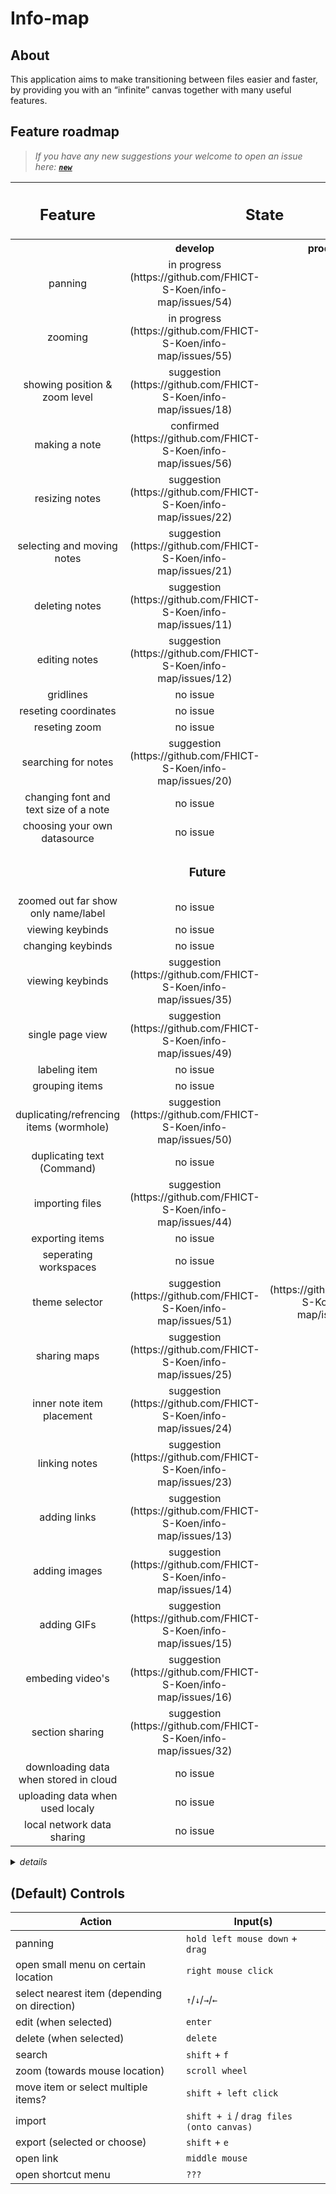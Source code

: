 # Info-map

## About

This application aims to make transitioning between files easier and faster, by providing you with an “infinite” canvas together with many useful features.

## Feature roadmap

> _If you have any new suggestions your welcome to open an issue here: **[`new`](https://github.com/FHICT-S-Koen/info-map/issues/new?assignees=&labels=suggestion&template=suggestion.md&title=...)**_

<table>
  <thead>
    <tr>
      <th rowspan="2"><h2>Feature</h2></th>
      <th colspan="2"><h2>State</h2></th>
    </tr>
  </thead>
  <tbody align="center">
    <tr>
      <th></th>
      <th>&nbsp;&nbsp;&nbsp;&nbsp;&nbsp;&nbsp;&nbsp;&nbsp;&nbsp;&nbsp;develop&nbsp;&nbsp;&nbsp;&nbsp;&nbsp;&nbsp;&nbsp;&nbsp;&nbsp;&nbsp;</th>
      <th>&nbsp;&nbsp;&nbsp;&nbsp;&nbsp;&nbsp;&nbsp;&nbsp;production&nbsp;&nbsp;&nbsp;&nbsp;&nbsp;&nbsp;&nbsp;&nbsp;</th>
    </tr>
    <tr>
      <td>panning</td>
      <td>in progress (https://github.com/FHICT-S-Koen/info-map/issues/54)</td>
      <td>???</td>
    </tr>
    <tr>
      <td>zooming</td>
      <td>in progress (https://github.com/FHICT-S-Koen/info-map/issues/55)</td>
      <td>???</td>
    </tr>
    <tr>
      <td>showing position & zoom level</td>
      <td>suggestion (https://github.com/FHICT-S-Koen/info-map/issues/18)</td>
      <td>???</td>
    </tr>
    <tr>
      <td>making a note</td>
      <td>confirmed (https://github.com/FHICT-S-Koen/info-map/issues/56)</td>
      <td>???</td>
    </tr>
    <tr>
      <td>resizing notes</td>
      <td>suggestion (https://github.com/FHICT-S-Koen/info-map/issues/22)</td>
      <td>???</td>
    </tr>
    <tr>
      <td>selecting and moving notes</td>
      <td>suggestion (https://github.com/FHICT-S-Koen/info-map/issues/21)</td>
      <td>???</td>
    </tr>
    <tr>
      <td>deleting notes</td>
      <td>suggestion (https://github.com/FHICT-S-Koen/info-map/issues/11)</td>
      <td>???</td>
    </tr>
    <tr>
      <td>editing notes</td>
      <td>suggestion (https://github.com/FHICT-S-Koen/info-map/issues/12)</td>
      <td>???</td>
    </tr>
    <tr>
      <td>gridlines</td>
      <td>no issue</td>
      <td>???</td>
    </tr>
    <tr>
      <td>reseting coordinates</td>
      <td>no issue</td>
      <td>???</td>
    </tr>
    <tr>
      <td>reseting zoom</td>
      <td>no issue</td>
      <td>???</td>
    </tr>
    <tr>
      <td>searching for notes</td>
      <td>suggestion (https://github.com/FHICT-S-Koen/info-map/issues/20)</td>
      <td>???</td>
    </tr>
    <tr>
      <td>changing font and text size of a note</td>
      <td>no issue</td>
      <td>???</td>
    </tr>
    <tr>
      <td>choosing your own datasource</td>
      <td>no issue</td>
      <td>???</td>
    </tr>
              <tr><td colspan="3"><h3>Future</h3></td></tr>
    <tr>
      <td>zoomed out far show only name/label</td>
      <td>no issue</td>
      <td>???</td>
    </tr>
    <tr>
      <td>viewing keybinds</td>
      <td>no issue</td>
      <td>???</td>
    </tr>
    <tr>
      <td>changing keybinds</td>
      <td>no issue</td>
      <td>???</td>
    </tr>
    <tr>
      <td>viewing keybinds</td>
      <td>suggestion (https://github.com/FHICT-S-Koen/info-map/issues/35)</td>
      <td>???</td>
    </tr>
    <tr>
      <td>single page view</td>
      <td>suggestion (https://github.com/FHICT-S-Koen/info-map/issues/49)</td>
      <td>???</td>
    </tr>
    <tr>
      <td>labeling item</td>
      <td>no issue</td>
      <td>???</td>
    </tr>
    <tr>
      <td>grouping items</td>
      <td>no issue</td>
      <td>???</td>
    </tr>
    <tr>
      <td>duplicating/refrencing items (wormhole)</td>
      <td>suggestion (https://github.com/FHICT-S-Koen/info-map/issues/50)</td>
      <td>???</td>
    </tr>
    <tr>
      <td>duplicating text (Command)</td>
      <td>no issue</td>
      <td>???</td>
    </tr>
    <tr>
      <td>importing files</td>
      <td>suggestion (https://github.com/FHICT-S-Koen/info-map/issues/44)</td>
      <td>???</td>
    </tr>
    <tr>
      <td>exporting items</td>
      <td>no issue</td>
      <td>???</td>
    </tr>
    <tr>
      <td>seperating workspaces</td>
      <td>no issue</td>
      <td>???</td>
    </tr>
    <tr>
      <td>theme selector</td>
      <td>suggestion (https://github.com/FHICT-S-Koen/info-map/issues/51)</td>
      <td>(https://github.com/FHICT-S-Koen/info-map/issues/43)</td>
    </tr>
    <tr>
      <td>sharing maps</td>
      <td>suggestion (https://github.com/FHICT-S-Koen/info-map/issues/25)</td>
      <td>???</td>
    </tr>
    <tr>
      <td>inner note item placement</td>
      <td>suggestion (https://github.com/FHICT-S-Koen/info-map/issues/24)</td>
      <td>???</td>
    </tr>
    <tr>
      <td>linking notes</td>
      <td>suggestion (https://github.com/FHICT-S-Koen/info-map/issues/23)</td>
      <td>???</td>
    </tr>
    <tr>
      <td>adding links</td>
      <td>suggestion (https://github.com/FHICT-S-Koen/info-map/issues/13)</td>
      <td>???</td>
    </tr>
    <tr>
      <td>adding images</td>
      <td>suggestion (https://github.com/FHICT-S-Koen/info-map/issues/14)</td>
      <td>???</td>
    </tr>
    <tr>
      <td>adding GIFs</td>
      <td>suggestion (https://github.com/FHICT-S-Koen/info-map/issues/15)</td>
      <td>???</td>
    </tr>
    <tr>
      <td>embeding video's</td>
      <td>suggestion (https://github.com/FHICT-S-Koen/info-map/issues/16)</td>
      <td>???</td>
    </tr>
    <tr>
      <td>section sharing</td>
      <td>suggestion (https://github.com/FHICT-S-Koen/info-map/issues/32)</td>
      <td>???</td>
    </tr>
    <tr>
      <td>downloading data when stored in cloud</td>
      <td>no issue</td>
      <td>???</td>
    </tr>
    <tr>
      <td>uploading data when used localy</td>
      <td>no issue</td>
      <td>???</td>
    </tr>
    <tr>
      <td>local network data sharing</td>
      <td>no issue</td>
      <td>???</td>
    </tr>
  </tbody>
</table>

<details>
  <summary><i>details</i></summary>

> no issue: _means it's missing a github issue to give a further description_ \
> suggestion: _means that this feature is not yet confirmed_ \
> confirmed: _means there's a github issue open on the [project board](https://github.com/FHICT-S-Koen/info-map/projects/1)_ \
> in progress: _means the feature is being worked on_ \
> done: _means the corresponding issue is closed_

</details>

## (Default) Controls

| Action                                       | Input(s)                                 |
| -------------------------------------------- | ---------------------------------------- |
| panning                                      | `hold left mouse down` + `drag`          |
| open small menu on certain location          | `right mouse click`                      |
| select nearest item (depending on direction) | `↑`/`↓`/`→`/`←`                          |
| edit (when selected)                         | `enter`                                  |
| delete (when selected)                       | `delete`                                 |
| search                                       | `shift` + `f`                            |
| zoom (towards mouse location)                | `scroll wheel`                           |
| move item or select multiple items?          | `shift + left click`                     |
| import                                       | `shift + i` / `drag files (onto canvas)` |
| export (selected or choose)                  | `shift` + `e`                            |
| open link                                    | `middle mouse`                           |
| open shortcut menu                           | `???`                                    |
